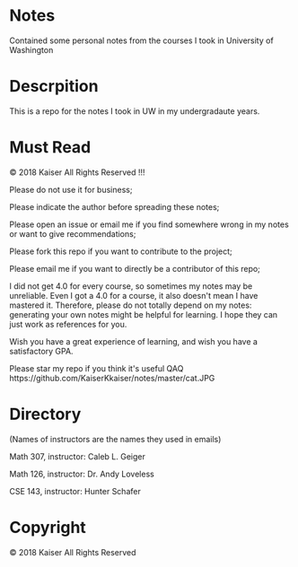 # Notes
Contained some personal notes from the courses I took in University of Washington

Descrpition
=============
This is a repo for the notes I took in UW in my undergradaute years.


Must Read
=============
<p>
© 2018 Kaiser All Rights Reserved !!!
</p>
<p>
Please do not use it for business;
</p>
<p>
Please indicate the author before spreading these notes;
</p>
<p>
Please open an issue or email me if you find somewhere wrong in my notes or want to give recommendations;
</p>
<p>
Please fork this repo if you want to contribute to the project;
</p>
<p>
Please email me if you want to directly be a contributor of this repo;
</p>
<p>
I did not get 4.0 for every course, so sometimes my notes may be unreliable. Even I got a 4.0 for a course, it also doesn't mean I have mastered it. Therefore, please do not totally depend on my notes: generating your own notes might be helpful for learning. I hope they can just work as references for you.
</p>
<p>
Wish you have a great experience of learning, and wish you have a satisfactory GPA.
</p>
<p>
Please star my repo if you think it's useful  QAQ
  https://github.com/KaiserKkaiser/notes/master/cat.JPG
</p>

Directory
=============
(Names of instructors are the names they used in emails)
<p>
Math 307, instructor: Caleb L. Geiger
</p>
<p>
Math 126, instructor: Dr. Andy Loveless
</p>
<p>
CSE 143, instructor: Hunter Schafer
</p>

Copyright
=============
© 2018 Kaiser All Rights Reserved
